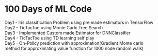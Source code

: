 # 100 Days of ML Code

Day1 - Iris classification Problem using pre made estimators in TensorFlow </br>
Day2 - TicTacToe using Monte Carlo Tree Search </br>
Day3 - Implemented Custom made Estimator for DNNClassifier </br>
Day4 - TicTacToe using TD learning self play </br>
Day5 - On-Policy prediction with approximation(Gradient Monte carlo method for approximating value function for 1000 node random walk) </br>
